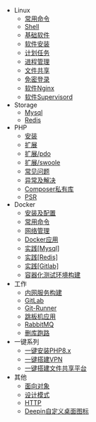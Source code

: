 - Linux
  - [常用命令](linux/cmd.md)
  - [Shell](linux/shell.md)
  - [基础软件](linux/soft.md)
  - [软件安装](linux/install.md)
  - [计划任务](linux/crontab.md)
  - [进程管理](linux/process.md)
  - [文件共享](linux/samba.md)
  - [免密登录](linux/no-password.md)
  - [软件Nginx](linux/soft-nginx.md)
  - [软件Supervisord](linux/soft-supervisord.md)
- Storage
  - [Mysql](storage/mysql.md)
  - [Redis](storage/redis.md)
- PHP
  - [安装](php/install.md)
  - [扩展](php/ext.md)
  - [扩展/pdo](php/ext-pdo.md)
  - [扩展/swoole](php/ext-swoole.md)
  - [常见问题](php/PHP常见问题.md)
  - [异常及解决](php/common.md)
  - [Composer私有库](php/composer私有仓库搭建.md)
  - [PSR](php/psr.md)
- Docker
  - [安装及配置](docker/install.md)
  - [常用命令](docker/cmd.md)
  - [网络管理](docker/network.md)
  - [Docker应用](docker/usages.md)
  - [实践[Mysql]](docker/docker-mysql.md)
  - [实践[Redis]](docker/docker-redis.md)
  - [实践[Gitlab]](docker/docker-gitlab.md)
  - [容器化测试环境构建](docker/test.md)
- 工作
  - [内网服务构建](work/insider-service-build.md)
  - [GitLab](work/gitlab.md)
  - [Git-Runner](work/git-runner.md)
  - [跳板机应用](work/jumper.md)
  - [RabbitMQ](work/rabbitmq.md)
  - [删库跑路](work/recovery-mysql.md)
- 一键系列
  - [一键安装PHP8.x](once/php8.md)
  - [一键搭建VPN](once/vpn.md)
  - [一键搭建文件共享平台](once/filesbrowser.md)
- 其他
  - [面向对象](other/oop.md)
  - [设计模式](other/design-pattern.md)
  - [HTTP](other/http.md)
  - [Deepin自定义桌面图标](other/创建桌面图标.md)
